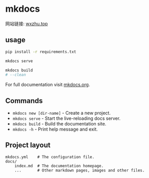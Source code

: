 # mkdocs

网站链接: [wxzhu.top](http://wxzhu.top)

## usage

``` bash
pip install -r requirements.txt
```

```bash
mkdocs serve

```

```bash
mkdocs build 
# --clean
```

For full documentation visit [mkdocs.org](https://www.mkdocs.org).

## Commands

* `mkdocs new [dir-name]` - Create a new project.
* `mkdocs serve` - Start the live-reloading docs server.
* `mkdocs build` - Build the documentation site.
* `mkdocs -h` - Print help message and exit.

## Project layout

    mkdocs.yml    # The configuration file.
    docs/
        index.md  # The documentation homepage.
        ...       # Other markdown pages, images and other files.